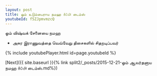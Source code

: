 ```yaml
---
layout: post
title: ஓம் உடும்பைராய நமஹ ௧௦௮ டைம்ஸ்
youtubeId: f5ZJpmvmzcQ
---
```

 
 
 ஓம் விஷ்வக் சேனையை நமஹ  
 
 -  அசுர இராணுவத்தை வெவ்வேறு திசைகளில் சிதறடிப்பவர் 
 
  
 
  
 
 
 
 
 
 


{% include youtubePlayer.html id=page.youtubeId %}
 
[Next]({{ site.baseurl }}{% link  split2/_posts/2015-12-21-ஓம் ஆவர்தனாய நமஹ ௧௦௮ டைம்ஸ்.md%})
 
